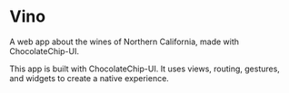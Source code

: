 # Vino
A web app about the wines of Northern California, made with ChocolateChip-UI.


This app is built with ChocolateChip-UI. It uses views, routing, gestures, and widgets to create a native experience.